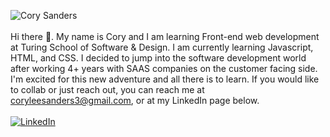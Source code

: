 ![Cory Sanders](https://github.com/corysanders3/corysanders3/assets/41808895/1e982453-b6a3-459c-84cf-0981613f23f9)
<br>
<br>
Hi there 👋. My name is Cory and I am learning Front-end web development at Turing School of Software & Design. I am currently learning Javascript, HTML, and CSS. I decided to jump into the software development world after working 4+ years with SAAS companies on the customer facing side. I'm excited for this new adventure and all there is to learn. If you would like to collab or just reach out, you can reach me at coryleesanders3@gmail.com, or at my LinkedIn page below.
<br>
<br>
[![LinkedIn](https://img.shields.io/badge/LinkedIn-YourLinkedInProfile-blue)](https://www.linkedin.com/in/corysanders3/)
